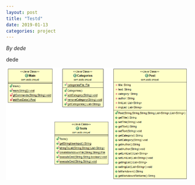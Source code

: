 ```yaml
---
layout: post
title: "Testd"
date: 2019-01-13
categories: project
---
```


*By dede*

<html>
  <head>
    
  </head>
  <body>
    <p style="margin-top: 0">
      dede 
    </p>
    <p style="margin-top: 0">
      <img src="\blog\images-blog\ClassDiagram.png">
    </p>
  </body>
</html>
